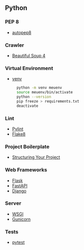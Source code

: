 ## Python

### PEP 8

* [autopep8](https://pypi.org/project/autopep8/)

### Crawler

* [Beautiful Soup 4](https://www.crummy.com/software/BeautifulSoup/bs4/doc/)

### Virtual Environment

* [venv](https://docs.python.org/pt-br/3/library/venv.html)
  ```bash
    python -m venv meuenv
    source meuenv/bin/activate
    python --version
    pip freeze > requirements.txt
    deactivate
  ```

### Lint

* [Pylint](https://www.pylint.org/)
* [Flake8](https://flake8.pycqa.org/en/latest/)

### Project Boilerplate

* [Structuring Your Project](https://docs.python-guide.org/writing/structure/)

### Web Frameworks

* [Flask](https://flask.palletsprojects.com/en/1.1.x/)
* [FastAPI](https://fastapi.tiangolo.com/)
* [Django](https://www.djangoproject.com/)

### Server

* [WSGI](https://wsgi.readthedocs.io/en/latest/index.html)
* [Gunicorn](https://gunicorn.org/)

### Tests

* [pytest](https://docs.pytest.org/en/stable/)